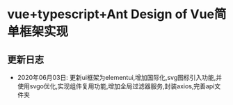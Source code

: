 # vue+typescript+Ant Design of Vue简单框架实现

## 更新日志

+ 2020年06月03日: 更新ui框架为elementui,增加国际化,svg图标引入功能,并使用svgo优化,实现组件复用功能,增加全局过滤器服务,封装axios,完善api文件夹
